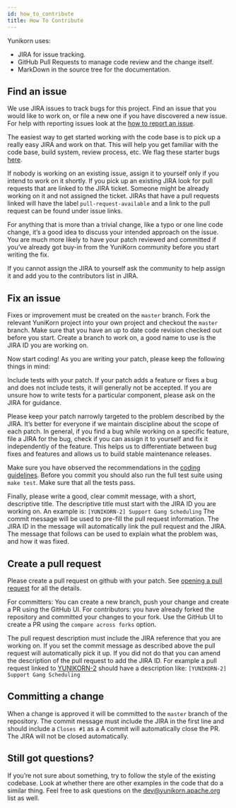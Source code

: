 ```yaml
---
id: how_to_contribute
title: How To Contribute
---
```


<!--
Licensed to the Apache Software Foundation (ASF) under one
or more contributor license agreements.  See the NOTICE file
distributed with this work for additional information
regarding copyright ownership.  The ASF licenses this file
to you under the Apache License, Version 2.0 (the
"License"); you may not use this file except in compliance
with the License.  You may obtain a copy of the License at

  http://www.apache.org/licenses/LICENSE-2.0

Unless required by applicable law or agreed to in writing,
software distributed under the License is distributed on an
"AS IS" BASIS, WITHOUT WARRANTIES OR CONDITIONS OF ANY
KIND, either express or implied.  See the License for the
specific language governing permissions and limitations
under the License.
-->

Yunikorn uses:
* JIRA for issue tracking.
* GitHub Pull Requests to manage code review and the change itself.
* MarkDown in the source tree for the documentation.

## Find an issue
We use JIRA issues to track bugs for this project. 
Find an issue that you would like to work on, or file a new one if you have discovered a new issue.
For help with reporting issues look at the [how to report an issue](community/reporting_issues.md).

The easiest way to get started working with the code base is to pick up a really easy
JIRA and work on that. This will help you get familiar with the code base, build system,
review process, etc. We flag these starter bugs [here](https://issues.apache.org/jira/issues/?jql=project%3DYUNIKORN%20AND%20status%3DOpen%20AND%20labels%3Dnewbie).

If nobody is working on an existing issue, assign it to yourself only if you intend to work on it shortly.
If you pick up an existing JIRA look for pull requests that are linked to the JIRA ticket.
Someone might be already working on it and not assigned the ticket.
JIRAs that have a pull requests linked will have the label `pull-request-available` and a link to the pull request can be found under issue links. 

For anything that is more than a trivial change, like a typo or one line code change, it’s a good idea to discuss your intended approach on the issue.
You are much more likely to have your patch reviewed and committed if you’ve already got buy-in from the YuniKorn community before you start writing the fix.

If you cannot assign the JIRA to yourself ask the community to help assign it and add you to the contributors list in JIRA.   

## Fix an issue
Fixes or improvement must be created on the `master` branch.
Fork the relevant YuniKorn project into your own project and checkout the `master` branch.
Make sure that you have an up to date code revision checked out before you start.
Create a branch to work on, a good name to use is the JIRA ID you are working on. 

Now start coding! As you are writing your patch, please keep the following things in mind:

Include tests with your patch.
If your patch adds a feature or fixes a bug and does not include tests, it will generally not be accepted.
If you are unsure how to write tests for a particular component, please ask on the JIRA for guidance.

Please keep your patch narrowly targeted to the problem described by the JIRA.
It’s better for everyone if we maintain discipline about the scope of each patch.
In general, if you find a bug while working on a specific feature, file a JIRA for the bug, check if you can assign it to yourself and fix it independently of the feature.
This helps us to differentiate between bug fixes and features and allows us to build stable maintenance releases.

Make sure you have observed the recommendations in the [coding guidelines](community/coding_guidelines.md).
Before you commit you should also run the full test suite using `make test`.
Make sure that all the tests pass.

Finally, please write a good, clear commit message, with a short, descriptive title.
The descriptive title must start with the JIRA ID you are working on.
An example is: `[YUNIKORN-2] Support Gang Scheduling`
The commit message will be used to pre-fill the pull request information.
The JIRA ID in the message will automatically link the pull request and the JIRA. 
The message that follows can be used to explain what the problem was, and how it was fixed.

## Create a pull request
Please create a pull request on github with your patch.
See [opening a pull request](https://help.github.com/articles/using-pull-requests/) for all the details.

For committers: You can create a new branch, push your change and create a PR using the GitHub UI.
For contributors: you have already forked the repository and committed your changes to your fork.
Use the GitHub UI to create a PR using the `compare across forks` option.

The pull request description must include the JIRA reference that you are working on.
If you set the commit message as described above the pull request will automatically pick it up.
If you did not do that you can amend the description of the pull request to add the JIRA ID.
For example a pull request linked to [YUNIKORN-2](https://issues.apache.org/jira/browse/YUNIKORN-2) should have a description like:
`[YUNIKORN-2] Support Gang Scheduling`

## Committing a change
When a change is approved it will be committed to the `master` branch of the repository.
The commit message must include the JIRA in the first line and should include a `Closes #1` as a 
A commit will automatically close the PR.
The JIRA will not be closed automatically.

## Still got questions?
If you’re not sure about something, try to follow the style of the existing codebase.
Look at whether there are other examples in the code that do a similar thing.
Feel free to ask questions on the [dev@yunikorn.apache.org](mailto:dev@yunikorn.apache.org) list as well.


